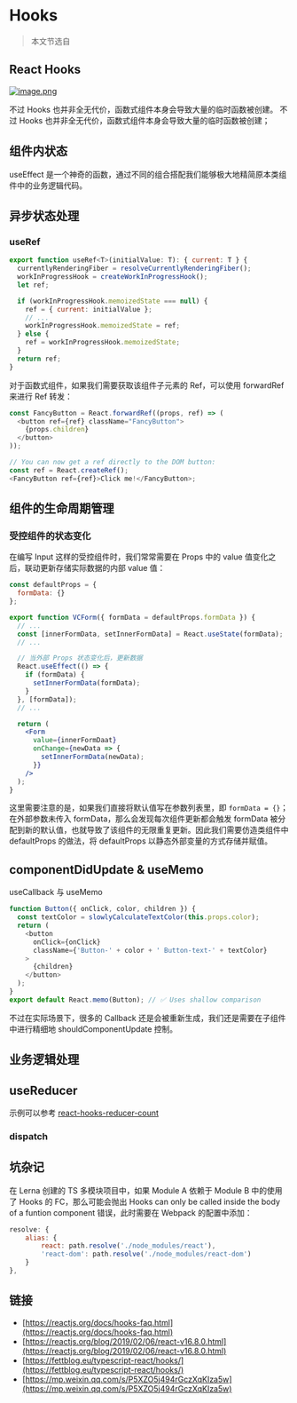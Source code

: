 # Hooks

> 本文节选自

## React Hooks

[![image.png](https://i.postimg.cc/G2cQwFB2/image.png)](https://postimg.cc/zLcWTRFZ)

不过 Hooks 也并非全无代价，函数式组件本身会导致大量的临时函数被创建。 不过 Hooks 也并非全无代价，函数式组件本身会导致大量的临时函数被创建；

## 组件内状态

useEffect 是一个神奇的函数，通过不同的组合搭配我们能够极大地精简原本类组件中的业务逻辑代码。

## 异步状态处理

### useRef

```javascript
export function useRef<T>(initialValue: T): { current: T } {
  currentlyRenderingFiber = resolveCurrentlyRenderingFiber();
  workInProgressHook = createWorkInProgressHook();
  let ref;

  if (workInProgressHook.memoizedState === null) {
    ref = { current: initialValue };
    // ...
    workInProgressHook.memoizedState = ref;
  } else {
    ref = workInProgressHook.memoizedState;
  }
  return ref;
}
```

对于函数式组件，如果我们需要获取该组件子元素的 Ref，可以使用 forwardRef 来进行 Ref 转发：

```javascript
const FancyButton = React.forwardRef((props, ref) => (
  <button ref={ref} className="FancyButton">
    {props.children}
  </button>
));

// You can now get a ref directly to the DOM button:
const ref = React.createRef();
<FancyButton ref={ref}>Click me!</FancyButton>;
```

## 组件的生命周期管理

### 受控组件的状态变化

在编写 Input 这样的受控组件时，我们常常需要在 Props 中的 value 值变化之后，联动更新存储实际数据的内部 value 值：

```jsx
const defaultProps = {
  formData: {}
};

export function VCForm({ formData = defaultProps.formData }) {
  // ...
  const [innerFormData, setInnerFormData] = React.useState(formData);
  // ...

  // 当外部 Props 状态变化后，更新数据
  React.useEffect(() => {
    if (formData) {
      setInnerFormData(formData);
    }
  }, [formData]);
  // ...

  return (
    <Form
      value={innerFormDaat}
      onChange={newData => {
        setInnerFormData(newData);
      }}
    />
  );
}
```

这里需要注意的是，如果我们直接将默认值写在参数列表里，即 `formData = {}`；在外部参数未传入 formData，那么会发现每次组件更新都会触发 formData 被分配到新的默认值，也就导致了该组件的无限重复更新。因此我们需要仿造类组件中 defaultProps 的做法，将 defaultProps 以静态外部变量的方式存储并赋值。

## componentDidUpdate & useMemo

useCallback 与 useMemo

```javascript
function Button({ onClick, color, children }) {
  const textColor = slowlyCalculateTextColor(this.props.color);
  return (
    <button
      onClick={onClick}
      className={'Button-' + color + ' Button-text-' + textColor}
    >
      {children}
    </button>
  );
}
export default React.memo(Button); // ✅ Uses shallow comparison
```

不过在实际场景下，很多的 Callback 还是会被重新生成，我们还是需要在子组件中进行精细地 shouldComponentUpdate 控制。

## 业务逻辑处理

## useReducer

示例可以参考 [react-hooks-reducer-count](https://codesandbox.io/s/6yy0933923)

### dispatch

## 坑杂记

在 Lerna 创建的 TS 多模块项目中，如果 Module A 依赖于 Module B 中的使用了 Hooks 的 FC，那么可能会抛出 Hooks can only be called inside the body of a funtion component 错误，此时需要在 Webpack 的配置中添加：

```javascript
resolve: {
    alias: {
        react: path.resolve('./node_modules/react'),
        'react-dom': path.resolve('./node_modules/react-dom')
    }
},
```

## 链接

* [https://reactjs.org/docs/hooks-faq.html](https://reactjs.org/docs/hooks-faq.html)
* [https://reactjs.org/blog/2019/02/06/react-v16.8.0.html](https://reactjs.org/blog/2019/02/06/react-v16.8.0.html)
* [https://fettblog.eu/typescript-react/hooks/](https://fettblog.eu/typescript-react/hooks/)
* [https://mp.weixin.qq.com/s/P5XZO5j494rGczXqKIza5w](https://mp.weixin.qq.com/s/P5XZO5j494rGczXqKIza5w)

